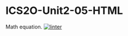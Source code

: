 # ICS2O-Unit2-05-HTML
Math equation.
[![linter](https://github.com/Trent-Hodgins/ICS2O-Unit2-05-HTML/workflows/linter/badge.svg)](https://github.com/marketplace/actions/super-linter)

